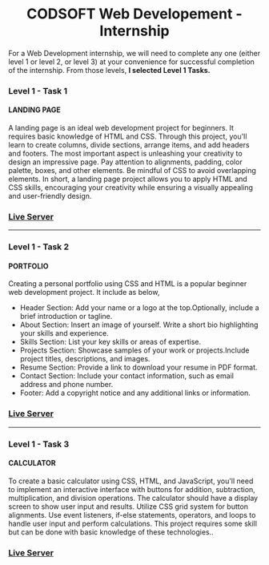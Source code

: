 <center><h1>CODSOFT Web Developement - Internship</h1></center>

<p>For a Web Development internship, we will need to complete any one
(either level 1 or level 2, or level 3) at your convenience for successful
completion of the internship. From those levels, <b>I selected Level 1 Tasks.</b></p>

<h3>Level 1 - Task 1</h3>
<h4>LANDING PAGE</h4>
<p>
  A landing page is an ideal web development project for beginners. It requires basic
  knowledge of HTML and CSS. Through this project, you'll learn to create columns, divide
  sections, arrange items, and add headers and footers. The most important aspect is
  unleashing your creativity to design an impressive page. Pay attention to alignments,
  padding, color palette, boxes, and other elements. Be mindful of CSS to avoid overlapping
  elements. In short, a landing page project allows you to apply HTML and CSS skills,
  encouraging your creativity while ensuring a visually appealing and user-friendly design.
</p>

<h3><a href="https://cityfurniture-webdevelopment.netlify.app/">Live Server</a></h3>
<hr />

<h3>Level 1 - Task 2</h3>
<h4>PORTFOLIO</h4>
<p>
  Creating a personal portfolio using CSS and HTML is a popular beginner web development project. It include as below,
    <br/>
  <ul>
    <li>Header Section: Add your name or a logo at the top.Optionally, include a brief introduction or tagline.</li>
    <li>About Section: Insert an image of yourself. Write a short bio highlighting your skills and experience.</li>
    <li>Skills Section: List your key skills or areas of expertise.</li>
    <li>Projects Section: Showcase samples of your work or projects.Include project titles, descriptions, and images.</li>
    <li>Resume Section: Provide a link to download your resume in PDF format.</li>
    <li>Contact Section: Include your contact information, such as email address and phone number.</li>
    <li>Footer: Add a copyright notice and any additional links or information.</li>
  </ul>
</p>

<h3><a href="https://adithya-rosayru-portfolio.netlify.app/">Live Server</a></h3>
<hr />

<h3>Level 1 - Task 3</h3>
<h4>CALCULATOR</h4>
<p>
  To create a basic calculator using CSS, HTML, and JavaScript, you'll need to implement an
  interactive interface with buttons for addition, subtraction, multiplication, and division
  operations. The calculator should have a display screen to show user input and results. Utilize
  CSS grid system for button alignments. Use event listeners, if-else statements, operators, and
  loops to handle user input and perform calculations. This project requires some skill but can be
  done with basic knowledge of these technologies..
</p>

<h3><a href="https://simple-calculator-codsoft.netlify.app/">Live Server</a></h3>
